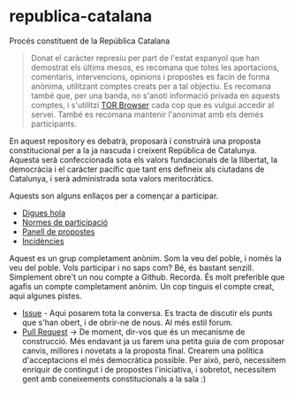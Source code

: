 # republica-catalana

Procés constituent de la República Catalana

> Donat el caràcter represiu per part de l'estat espanyol que han demostrat els últims mesos, es recomana que totes les aportacions, comentaris, intervencions, opinions i propostes es facin de forma anònima, utilitzant comptes creats per a tal objectiu. Es recomana també que, per una banda, no s'anoti informació privada en aquests comptes, i s'utilitzi [TOR Browser](https://www.torproject.org) cada cop que es vulgui accedir al servei. També es recomana mantenir l'anonimat amb els demés participants.
    
En aquest repository es debatrà, proposarà i construirà una proposta constitucional per a la ja nascuda i creixent República de Catalunya. Aquesta serà confeccionada sota els valors fundacionals de la llibertat, la democràcia i el caràcter pacífic que tant ens defineix als ciutadans de Catalunya, i serà administrada sota valors meritocràtics.

Aquests son alguns enllaços per a començar a participar.

* [Digues hola](https://github.com/constituci-os/republica-catalana/issues/1)
* [Normes de participació](https://github.com/constituci-os/republica-catalana/issues/2)
* [Panell de propostes](https://github.com/constituci-os/republica-catalana/pulls)
* [Incidències](https://github.com/constituci-os/republica-catalana/issues/3)

Aquest es un grup completament anònim. Som la veu del poble, i només la veu del poble. Vols participar i no saps com? Bé, és bastant senzill. Simplement obre't un nou compte a Github. Recorda. És molt preferible que agafis un compte completament anònim.
Un cop tinguis el compte creat, aqui algunes pistes.

- [Issue](https://github.com/constituci-os/republica-catalana/issues) - Aqui posarem tota la conversa. Es tracta de discutir els punts que s'han obert, i de obrir-ne de nous. Al més estil forum.
- [Pull Request](https://github.com/constituci-os/republica-catalana/pulls) -> De moment, dir-vos que és un mecanisme de construcció. Més endavant ja us farem una petita guia de com proposar canvis, millores i novetats a la proposta final. Crearem una política d'acceptacions el més democràtica possible. Per això, però, necessitem enriquir de contingut i de propostes l'iniciativa, i sobretot, necessitem gent amb coneixements constitucionals a la sala :)
